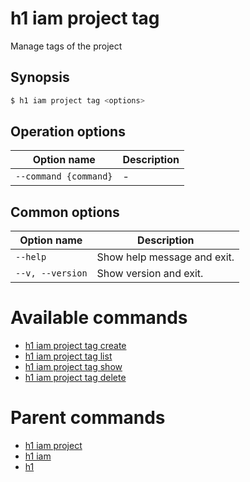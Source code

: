 
# h1 iam project tag

Manage tags of the project

## Synopsis

```bash
$ h1 iam project tag <options>
```

## Operation options

| Option name               | Description |
| ------------------------- | ----------- |
| ```--command {command}``` | -           |

## Common options

| Option name          | Description                 |
| -------------------- | --------------------------- |
| ```--help```         | Show help message and exit. |
| ```--v, --version``` | Show version and exit.      |

# Available commands

* [h1 iam project tag create](./create/README.md)
* [h1 iam project tag list](./list/README.md)
* [h1 iam project tag show](./show/README.md)
* [h1 iam project tag delete](./delete/README.md)

# Parent commands

* [h1 iam project](./../README.md)
* [h1 iam](./../../README.md)
* [h1](./../../../README.md)
